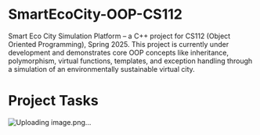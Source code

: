 # SmartEcoCity-OOP-CS112
Smart Eco City Simulation Platform – a C++ project for CS112 (Object Oriented Programming), Spring 2025. This project is currently under development and demonstrates core OOP concepts like inheritance, polymorphism, virtual functions, templates, and exception handling through a simulation of an environmentally sustainable virtual city.

# Project Tasks

![Uploading image.png…]()
